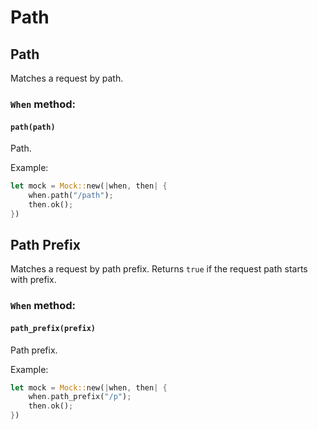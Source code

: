 # Path

## Path

Matches a request by path.

### `When` method:

#### `path(path)`
Path.

Example:
```rust
let mock = Mock::new(|when, then| {
    when.path("/path");
    then.ok();
})
```

## Path Prefix

Matches a request by path prefix. Returns `true` if the request path starts with prefix.

### `When` method:
#### `path_prefix(prefix)`
Path prefix.

Example:
```rust
let mock = Mock::new(|when, then| {
    when.path_prefix("/p");
    then.ok();
})
```